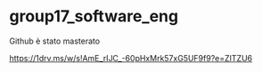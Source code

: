 # group17_software_eng
Github è stato masterato


https://1drv.ms/w/s!AmE_rIJC_-60pHxMrk57xG5UF9f9?e=ZITZU6
